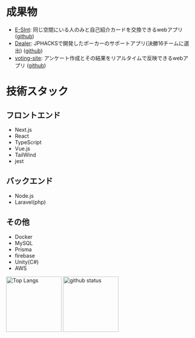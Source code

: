 # 成果物

- [E-SInt](https://self-introduction-app.vercel.app/): 同じ空間にいる人のみと自己紹介カードを交換できるwebアプリ ([github](https://github.com/Hasegawa-Akito/self-introduction-app))
- [Dealer](https://p-dealer.com/start): JPHACKSで開発したポーカーのサポートアプリ(決勝16チームに選出) ([github](https://github.com/tokyo-azisai-paradise/poker-mahjong-calculation))
- [voting-site](https://voting-site-76b5a.web.app/): アンケート作成とその結果をリアルタイムで反映できるwebアプリ ([github](https://github.com/Hasegawa-Akito/voting-ts-react))

# 技術スタック
## フロントエンド
- Next.js
- React
- TypeScript
- Vue.js
- TailWind
- jest
## バックエンド
- Node.js
- Laravel(php)
## その他
- Docker
- MySQL
- Prisma
- firebase
- Unity(C#)
- AWS

<p align="left"> 
  <img alt="Top Langs" height="150px" src="https://github-readme-stats.vercel.app/api/top-langs/?username=Hasegawa-Akito&layout=compact&show_icons=true&theme=onedark" />
  <img alt="github status" height="150px" src="https://github-readme-stats.vercel.app/api?username=Hasegawa-Akito&theme=onedark&show_icons=ture" />
</p>
